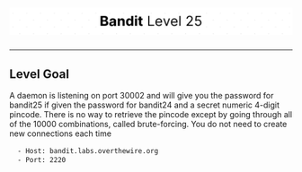 # ![Bandit Level 25](https://github.com/YunusEmreAlps/Scenarios/blob/master/ctf-bandit/assets/Bandit25.png?raw=true)

---

## Level Goal

A daemon is listening on port 30002 and will give you the password for bandit25 if given the password for bandit24 and a secret numeric 4-digit pincode. There is no way to retrieve the pincode except by going through all of the 10000 combinations, called brute-forcing.
You do not need to create new connections each time

``` {.sh}
  - Host: bandit.labs.overthewire.org
  - Port: 2220
```
